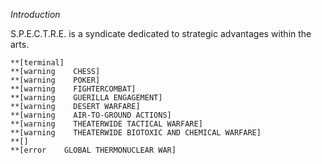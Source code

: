 _Introduction_

S.P.E.C.T.R.E. is a syndicate dedicated to strategic advantages within the arts.



```
**[terminal]
**[warning    CHESS]
**[warning    POKER]
**[warning    FIGHTERCOMBAT]
**[warning    GUERILLA ENGAGEMENT]
**[warning    DESERT WARFARE]
**[warning    AIR-TO-GROUND ACTIONS]
**[warning    THEATERWIDE TACTICAL WARFARE]
**[warning    THEATERWIDE BIOTOXIC AND CHEMICAL WARFARE]
**[]
**[error    GLOBAL THERMONUCLEAR WAR]
```



